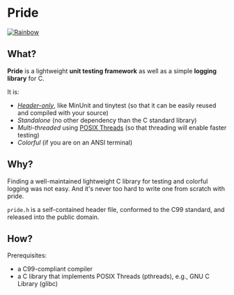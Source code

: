 # Pride

[![Rainbow](https://github.com/soimort/pride/raw/gh-pages/images/rainbow.png)](http://www.soimort.org/pride)

## What?

**Pride** is a lightweight **unit testing framework** as well as a simple **logging library** for C.

It is:

* *[Header-only](https://en.wikipedia.org/wiki/Header-only)*, like MinUnit and tinytest (so that it can be easily reused and compiled with your source)
* *Standalone* (no other dependency than the C standard library)
* *Multi-threaded* using [POSIX Threads](https://en.wikipedia.org/wiki/POSIX_Threads) (so that threading will enable faster testing)
* *Colorful* (if you are on an ANSI terminal)

## Why?

Finding a well-maintained lightweight C library for testing and colorful logging was not easy. And it's never too hard to write one from scratch with pride.

`pride.h` is a self-contained header file, conformed to the C99 standard, and released into the public domain.

## How?

Prerequisites:

* a C99-compliant compiler
* a C library that implements POSIX Threads (pthreads), e.g.,  GNU C Library (glibc)
